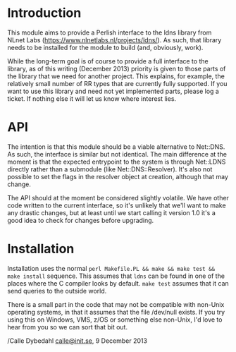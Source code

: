 Introduction
============
This module aims to provide a Perlish interface to the ldns library from NLnet Labs (https://www.nlnetlabs.nl/projects/ldns/). As such, that library needs to be installed for the module to build (and, obviously, work).

While the long-term goal is of course to provide a full interface to the library, as of this writing (December 2013) priority is given to those parts of the library that we need for another project. This explains, for example, the relatively small number of RR types that are currently fully supported. If you want to use this library and need not yet implemented parts, please log a ticket. If nothing else it will let us know where interest lies.

API
===
The intention is that this module should be a viable alternative to Net::DNS. As such, the interface is similar but not identical. The main difference at the moment is that the expected entrypoint to the system is through Net::LDNS directly rather than a submodule (like Net::DNS::Resolver). It's also not possible to set the flags in the resolver object at creation, although that may change.

The API should at the moment be considered slightly volatile. We have other code written to the current interface, so it's unlikely that we'll want to make any drastic changes, but at least until we start calling it version 1.0 it's a good idea to check for changes before upgrading.

Installation
============
Installation uses the normal `perl Makefile.PL && make && make test && make install` sequence. This assumes that `ldns` can be found in one of the places where the C compiler looks by default. `make test` assumes that it can send queries to the outside world.

There is a small part in the code that may not be compatible with non-Unix operating systems, in that it assumes that the file /dev/null exists. If you try using this on Windows, VMS, z/OS or something else non-Unix, I'd love to hear from you so we can sort that bit out.

/Calle Dybedahl <calle@init.se>, 9 December 2013